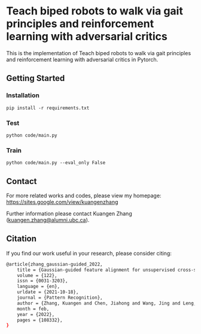 # Teach biped robots to walk via gait principles and reinforcement learning with adversarial critics

This is the implementation of Teach biped robots to walk via gait principles and reinforcement learning with adversarial critics in Pytorch.

## Getting Started
### Installation
```
pip install -r requirements.txt
```

### Test
```
python code/main.py
```

### Train
```
python code/main.py --eval_only False
```

## Contact

For more related works and codes, please view my homepage: https://sites.google.com/view/kuangenzhang

Further information please contact Kuangen Zhang (kuangen.zhang@alumni.ubc.ca).

## Citation
If you find our work useful in your research, please consider citing:

```bash
@article{zhang_gaussian-guided_2022,
	title = {Gaussian-guided feature alignment for unsupervised cross-subject adaptation},
	volume = {122},
	issn = {0031-3203},
	language = {en},
	urldate = {2021-10-18},
	journal = {Pattern Recognition},
	author = {Zhang, Kuangen and Chen, Jiahong and Wang, Jing and Leng, Yuquan and de Silva, Clarence W. and Fu, Chenglong},
	month = feb,
	year = {2022},
	pages = {108332},
}
```
